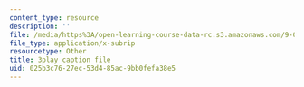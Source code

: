 ```yaml
---
content_type: resource
description: ''
file: /media/https%3A/open-learning-course-data-rc.s3.amazonaws.com/9-00sc-introduction-to-psychology-fall-2011/025b3c7627ec53d485ac9bb0fefa38e5_2fbrl6WoIyo.vtt
file_type: application/x-subrip
resourcetype: Other
title: 3play caption file
uid: 025b3c76-27ec-53d4-85ac-9bb0fefa38e5
---
```

